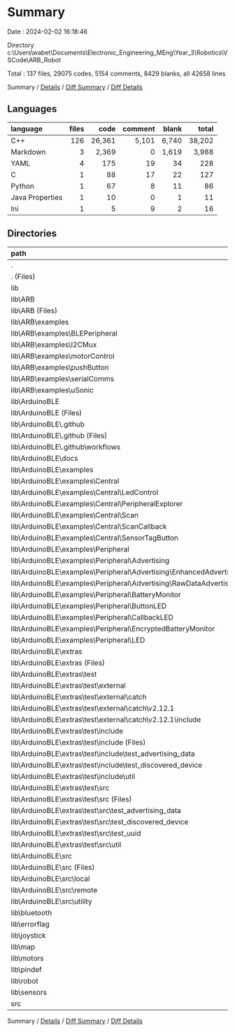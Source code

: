 # Summary

Date : 2024-02-02 16:18:46

Directory c:\\Users\\wabet\\Documents\\Electronic_Engineering_MEng\\Year_3\\Robotics\\VSCode\\ARB_Robot

Total : 137 files,  29075 codes, 5154 comments, 8429 blanks, all 42658 lines

Summary / [Details](details.md) / [Diff Summary](diff.md) / [Diff Details](diff-details.md)

## Languages
| language | files | code | comment | blank | total |
| :--- | ---: | ---: | ---: | ---: | ---: |
| C++ | 126 | 26,361 | 5,101 | 6,740 | 38,202 |
| Markdown | 3 | 2,369 | 0 | 1,619 | 3,988 |
| YAML | 4 | 175 | 19 | 34 | 228 |
| C | 1 | 88 | 17 | 22 | 127 |
| Python | 1 | 67 | 8 | 11 | 86 |
| Java Properties | 1 | 10 | 0 | 1 | 11 |
| Ini | 1 | 5 | 9 | 2 | 16 |

## Directories
| path | files | code | comment | blank | total |
| :--- | ---: | ---: | ---: | ---: | ---: |
| . | 137 | 29,075 | 5,154 | 8,429 | 42,658 |
| . (Files) | 1 | 5 | 9 | 2 | 16 |
| lib | 135 | 28,985 | 5,111 | 8,418 | 42,514 |
| lib\\ARB | 8 | 480 | 279 | 197 | 956 |
| lib\\ARB (Files) | 2 | 82 | 90 | 39 | 211 |
| lib\\ARB\\examples | 6 | 398 | 189 | 158 | 745 |
| lib\\ARB\\examples\\BLEPeripheral | 1 | 167 | 76 | 65 | 308 |
| lib\\ARB\\examples\\I2CMux | 1 | 47 | 27 | 20 | 94 |
| lib\\ARB\\examples\\motorControl | 1 | 86 | 30 | 40 | 156 |
| lib\\ARB\\examples\\pushButton | 1 | 53 | 28 | 17 | 98 |
| lib\\ARB\\examples\\serialComms | 1 | 12 | 12 | 5 | 29 |
| lib\\ARB\\examples\\uSonic | 1 | 33 | 16 | 11 | 60 |
| lib\\ArduinoBLE | 111 | 26,620 | 3,344 | 7,563 | 37,527 |
| lib\\ArduinoBLE (Files) | 2 | 33 | 0 | 14 | 47 |
| lib\\ArduinoBLE\\.github | 4 | 175 | 19 | 34 | 228 |
| lib\\ArduinoBLE\\.github (Files) | 1 | 8 | 4 | 2 | 14 |
| lib\\ArduinoBLE\\.github\\workflows | 3 | 167 | 15 | 32 | 214 |
| lib\\ArduinoBLE\\docs | 2 | 2,346 | 0 | 1,606 | 3,952 |
| lib\\ArduinoBLE\\examples | 12 | 717 | 344 | 260 | 1,321 |
| lib\\ArduinoBLE\\examples\\Central | 5 | 322 | 147 | 113 | 582 |
| lib\\ArduinoBLE\\examples\\Central\\LedControl | 1 | 70 | 33 | 26 | 129 |
| lib\\ArduinoBLE\\examples\\Central\\PeripheralExplorer | 1 | 103 | 38 | 35 | 176 |
| lib\\ArduinoBLE\\examples\\Central\\Scan | 1 | 35 | 20 | 14 | 69 |
| lib\\ArduinoBLE\\examples\\Central\\ScanCallback | 1 | 36 | 23 | 15 | 74 |
| lib\\ArduinoBLE\\examples\\Central\\SensorTagButton | 1 | 78 | 33 | 23 | 134 |
| lib\\ArduinoBLE\\examples\\Peripheral | 7 | 395 | 197 | 147 | 739 |
| lib\\ArduinoBLE\\examples\\Peripheral\\Advertising | 2 | 53 | 13 | 21 | 87 |
| lib\\ArduinoBLE\\examples\\Peripheral\\Advertising\\EnhancedAdvertising | 1 | 28 | 7 | 10 | 45 |
| lib\\ArduinoBLE\\examples\\Peripheral\\Advertising\\RawDataAdvertising | 1 | 25 | 6 | 11 | 42 |
| lib\\ArduinoBLE\\examples\\Peripheral\\BatteryMonitor | 1 | 50 | 39 | 18 | 107 |
| lib\\ArduinoBLE\\examples\\Peripheral\\ButtonLED | 1 | 43 | 31 | 20 | 94 |
| lib\\ArduinoBLE\\examples\\Peripheral\\CallbackLED | 1 | 44 | 31 | 21 | 96 |
| lib\\ArduinoBLE\\examples\\Peripheral\\EncryptedBatteryMonitor | 1 | 165 | 52 | 48 | 265 |
| lib\\ArduinoBLE\\examples\\Peripheral\\LED | 1 | 40 | 31 | 19 | 90 |
| lib\\ArduinoBLE\\extras | 26 | 15,078 | 1,612 | 3,484 | 20,174 |
| lib\\ArduinoBLE\\extras (Files) | 1 | 67 | 8 | 11 | 86 |
| lib\\ArduinoBLE\\extras\\test | 25 | 15,011 | 1,604 | 3,473 | 20,088 |
| lib\\ArduinoBLE\\extras\\test\\external | 1 | 13,532 | 1,039 | 3,128 | 17,699 |
| lib\\ArduinoBLE\\extras\\test\\external\\catch | 1 | 13,532 | 1,039 | 3,128 | 17,699 |
| lib\\ArduinoBLE\\extras\\test\\external\\catch\\v2.12.1 | 1 | 13,532 | 1,039 | 3,128 | 17,699 |
| lib\\ArduinoBLE\\extras\\test\\external\\catch\\v2.12.1\\include | 1 | 13,532 | 1,039 | 3,128 | 17,699 |
| lib\\ArduinoBLE\\extras\\test\\include | 9 | 377 | 157 | 101 | 635 |
| lib\\ArduinoBLE\\extras\\test\\include (Files) | 1 | 11 | 27 | 8 | 46 |
| lib\\ArduinoBLE\\extras\\test\\include\\test_advertising_data | 1 | 12 | 18 | 6 | 36 |
| lib\\ArduinoBLE\\extras\\test\\include\\test_discovered_device | 1 | 11 | 18 | 5 | 34 |
| lib\\ArduinoBLE\\extras\\test\\include\\util | 6 | 343 | 94 | 82 | 519 |
| lib\\ArduinoBLE\\extras\\test\\src | 15 | 1,102 | 408 | 244 | 1,754 |
| lib\\ArduinoBLE\\extras\\test\\src (Files) | 2 | 12 | 45 | 10 | 67 |
| lib\\ArduinoBLE\\extras\\test\\src\\test_advertising_data | 5 | 410 | 109 | 87 | 606 |
| lib\\ArduinoBLE\\extras\\test\\src\\test_discovered_device | 2 | 30 | 39 | 16 | 85 |
| lib\\ArduinoBLE\\extras\\test\\src\\test_uuid | 1 | 23 | 20 | 9 | 52 |
| lib\\ArduinoBLE\\extras\\test\\src\\util | 5 | 627 | 195 | 122 | 944 |
| lib\\ArduinoBLE\\src | 65 | 8,271 | 1,369 | 2,165 | 11,805 |
| lib\\ArduinoBLE\\src (Files) | 17 | 1,948 | 329 | 567 | 2,844 |
| lib\\ArduinoBLE\\src\\local | 10 | 835 | 253 | 277 | 1,365 |
| lib\\ArduinoBLE\\src\\remote | 10 | 481 | 189 | 186 | 856 |
| lib\\ArduinoBLE\\src\\utility | 28 | 5,007 | 598 | 1,135 | 6,740 |
| lib\\bluetooth | 2 | 143 | 129 | 117 | 389 |
| lib\\errorflag | 2 | 18 | 0 | 10 | 28 |
| lib\\joystick | 2 | 65 | 24 | 23 | 112 |
| lib\\map | 2 | 530 | 358 | 135 | 1,023 |
| lib\\motors | 2 | 141 | 145 | 50 | 336 |
| lib\\pindef | 2 | 21 | 0 | 13 | 34 |
| lib\\robot | 2 | 753 | 600 | 233 | 1,586 |
| lib\\sensors | 2 | 214 | 232 | 77 | 523 |
| src | 1 | 85 | 34 | 9 | 128 |

Summary / [Details](details.md) / [Diff Summary](diff.md) / [Diff Details](diff-details.md)